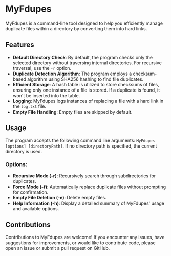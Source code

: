# MyFdupes

MyFdupes is a command-line tool designed to help you efficiently manage duplicate files within a directory by converting them into hard links.

## Features

- **Default Directory Check**: By default, the program checks only the selected directory without traversing internal directories. For recursive traversal, use the `-r` option.
- **Duplicate Detection Algorithm**: The program employs a checksum-based algorithm using SHA256 hashing to find file duplicates.
- **Efficient Storage**: A hash table is utilized to store checksums of files, ensuring only one instance of a file is stored. If a duplicate is found, it won't be inserted into the table.
- **Logging**: MyFdupes logs instances of replacing a file with a hard link in the `log.txt` file.
- **Empty File Handling**: Empty files are skipped by default.

## Usage

The program accepts the following command line arguments: `MyFdupes [options] [directoryPath]`. If no directory path is specified, the current directory is used.

### Options:

- **Recursive Mode (-r)**: Recursively search through subdirectories for duplicates.
- **Force Mode (-f)**: Automatically replace duplicate files without prompting for confirmation.
- **Empty File Deletion (-e)**: Delete empty files.
- **Help Information (-h)**: Display a detailed summary of MyFdupes' usage and available options.

## Contributions

Contributions to MyFdupes are welcome! If you encounter any issues, have suggestions for improvements, or would like to contribute code, please open an issue or submit a pull request on GitHub.


